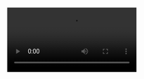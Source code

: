 ![img](https://user-images.githubusercontent.com/6405428/121500142-9f8c6d80-ca10-11eb-8166-42da8547d272.mp4)

